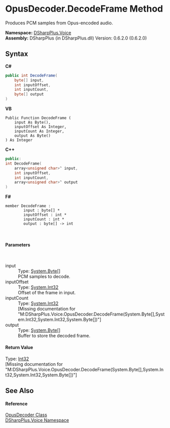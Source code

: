 # OpusDecoder.DecodeFrame Method 
 

Produces PCM samples from Opus-encoded audio.

**Namespace:**&nbsp;<a href="721897d8-8fb1-1e49-ffd9-d615b59914fb">DSharpPlus.Voice</a><br />**Assembly:**&nbsp;DSharpPlus (in DSharpPlus.dll) Version: 0.6.2.0 (0.6.2.0)

## Syntax

**C#**<br />
``` C#
public int DecodeFrame(
	byte[] input,
	int inputOffset,
	int inputCount,
	byte[] output
)
```

**VB**<br />
``` VB
Public Function DecodeFrame ( 
	input As Byte(),
	inputOffset As Integer,
	inputCount As Integer,
	output As Byte()
) As Integer
```

**C++**<br />
``` C++
public:
int DecodeFrame(
	array<unsigned char>^ input, 
	int inputOffset, 
	int inputCount, 
	array<unsigned char>^ output
)
```

**F#**<br />
``` F#
member DecodeFrame : 
        input : byte[] * 
        inputOffset : int * 
        inputCount : int * 
        output : byte[] -> int 

```

<br />

#### Parameters
&nbsp;<dl><dt>input</dt><dd>Type: <a href="http://msdn2.microsoft.com/en-us/library/yyb1w04y" target="_blank">System.Byte</a>[]<br />PCM samples to decode.</dd><dt>inputOffset</dt><dd>Type: <a href="http://msdn2.microsoft.com/en-us/library/td2s409d" target="_blank">System.Int32</a><br />Offset of the frame in input.</dd><dt>inputCount</dt><dd>Type: <a href="http://msdn2.microsoft.com/en-us/library/td2s409d" target="_blank">System.Int32</a><br />\[Missing <param name="inputCount"/> documentation for "M:DSharpPlus.Voice.OpusDecoder.DecodeFrame(System.Byte[],System.Int32,System.Int32,System.Byte[])"\]</dd><dt>output</dt><dd>Type: <a href="http://msdn2.microsoft.com/en-us/library/yyb1w04y" target="_blank">System.Byte</a>[]<br />Buffer to store the decoded frame.</dd></dl>

#### Return Value
Type: <a href="http://msdn2.microsoft.com/en-us/library/td2s409d" target="_blank">Int32</a><br />\[Missing <returns> documentation for "M:DSharpPlus.Voice.OpusDecoder.DecodeFrame(System.Byte[],System.Int32,System.Int32,System.Byte[])"\]

## See Also


#### Reference
<a href="bf6abdf0-8040-8912-30a8-7b641f016667">OpusDecoder Class</a><br /><a href="721897d8-8fb1-1e49-ffd9-d615b59914fb">DSharpPlus.Voice Namespace</a><br />